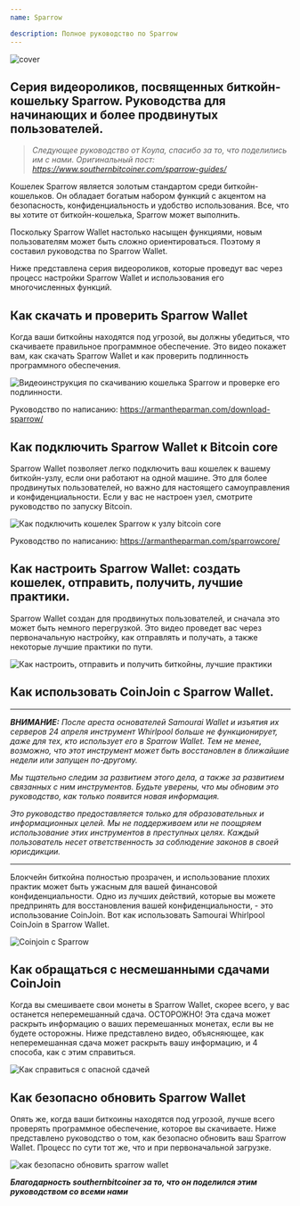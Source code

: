 ```yaml
---
name: Sparrow

description: Полное руководство по Sparrow
---
```


![cover](assets/cover.webp)

## Серия видеороликов, посвященных биткойн-кошельку Sparrow. Руководства для начинающих и более продвинутых пользователей.

> _Следующее руководство от Коула, спасибо за то, что поделились им с нами. Оригинальный пост: https://www.southernbitcoiner.com/sparrow-guides/_

Кошелек Sparrow является золотым стандартом среди биткойн-кошельков. Он обладает богатым набором функций с акцентом на безопасность, конфиденциальность и удобство использования. Все, что вы хотите от биткойн-кошелька, Sparrow может выполнить.

Поскольку Sparrow Wallet настолько насыщен функциями, новым пользователям может быть сложно ориентироваться. Поэтому я составил руководства по Sparrow Wallet.

Ниже представлена серия видеороликов, которые проведут вас через процесс настройки Sparrow Wallet и использования его многочисленных функций.

## Как скачать и проверить Sparrow Wallet

Когда ваши биткойны находятся под угрозой, вы должны убедиться, что скачиваете правильное программное обеспечение. Это видео покажет вам, как скачать Sparrow Wallet и как проверить подлинность программного обеспечения.

![Видеоинструкция по скачиванию кошелька Sparrow и проверке его подлинности.](https://www.youtube.com/watch?v=MyDMvjGFdDE)

Руководство по написанию: https://armantheparman.com/download-sparrow/

## Как подключить Sparrow Wallet к Bitcoin core

Sparrow Wallet позволяет легко подключить ваш кошелек к вашему биткойн-узлу, если они работают на одной машине. Это для более продвинутых пользователей, но важно для настоящего самоуправления и конфиденциальности. Если у вас не настроен узел, смотрите руководство по запуску Bitcoin.

![Как подключить кошелек Sparrow к узлу bitcoin core](https://www.youtube.com/watch?v=9Aw6OAXxE_Y)

Руководство по написанию: https://armantheparman.com/sparrowcore/

## Как настроить Sparrow Wallet: создать кошелек, отправить, получить, лучшие практики.

Sparrow Wallet создан для продвинутых пользователей, и сначала это может быть немного перегрузкой. Это видео проведет вас через первоначальную настройку, как отправлять и получать, а также некоторые лучшие практики по пути.

![Как настроить, отправить и получить биткойны, лучшие практики](https://youtu.be/7QCKSPIq0Ac)

## Как использовать CoinJoin с Sparrow Wallet.

---

***ВНИМАНИЕ:** После ареста основателей Samourai Wallet и изъятия их серверов 24 апреля инструмент Whirlpool больше не функционирует, даже для тех, кто использует его в Sparrow Wallet. Тем не менее, возможно, что этот инструмент может быть восстановлен в ближайшие недели или запущен по-другому.*

_Мы тщательно следим за развитием этого дела, а также за развитием связанных с ним инструментов. Будьте уверены, что мы обновим это руководство, как только появится новая информация._

_Это руководство предоставляется только для образовательных и информационных целей. Мы не поддерживаем или не поощряем использование этих инструментов в преступных целях. Каждый пользователь несет ответственность за соблюдение законов в своей юрисдикции._

---

Блокчейн биткойна полностью прозрачен, и использование плохих практик может быть ужасным для вашей финансовой конфиденциальности. Одно из лучших действий, которые вы можете предпринять для восстановления вашей конфиденциальности, - это использование CoinJoin. Вот как использовать Samourai Whirlpool CoinJoin в Sparrow Wallet.

![Coinjoin с Sparrow](https://youtu.be/p24SxLI1ews)

## Как обращаться с несмешанными сдачами CoinJoin
Когда вы смешиваете свои монеты в Sparrow Wallet, скорее всего, у вас останется неперемешанный сдача. ОСТОРОЖНО! Эта сдача может раскрыть информацию о ваших перемешанных монетах, если вы не будете осторожны. Ниже представлено видео, объясняющее, как неперемешанная сдача может раскрыть вашу информацию, и 4 способа, как с этим справиться.

![Как справиться с опасной сдачей](https://youtu.be/dnzZtgNQS0g)

## Как безопасно обновить Sparrow Wallet

Опять же, когда ваши биткоины находятся под угрозой, лучше всего проверять программное обеспечение, которое вы скачиваете. Ниже представлено руководство о том, как безопасно обновить ваш Sparrow Wallet. Процесс по сути тот же, что и при первоначальной загрузке.

![как безопасно обновить sparrow wallet](https://youtu.be/IThaolnDgSo)

**_Благодарность southernbitcoiner за то, что он поделился этим руководством со всеми нами_**